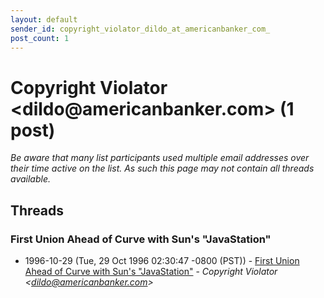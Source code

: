 ```yaml
---
layout: default
sender_id: copyright_violator_dildo_at_americanbanker_com_
post_count: 1
---
```


# Copyright Violator <dildo<span>@</span>americanbanker.com> (1 post)

_Be aware that many list participants used multiple email addresses over their time active on the list. As such this page may not contain all threads available._

## Threads

### First Union Ahead of Curve with Sun's "JavaStation"
+ 1996-10-29 (Tue, 29 Oct 1996 02:30:47 -0800 (PST)) - [First Union Ahead of Curve with Sun's "JavaStation"](/archive/1996/10/3ae79be4ba3728d35a11d2152eb93c90919a548c96581b43fc0022417318bd65) - _Copyright Violator \<dildo@americanbanker.com\>_

